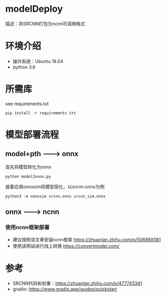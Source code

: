 # modelDeploy
描述：将SRCNN打包为ncnn可调用格式
# 环境介绍
+ 操作系统：Ubuntu 18.04
+ python 3.6
# 所需库
see requirements.txt
```
pip install -r requirements.txt
```
# 模型部署流程
## model+pth ---> onnx 
首先将模型转化为onnx

```python model2onnx.py```

接着应用onnxsim将模型简化，以srcnn.onnx为例

```python3 -m onnxsim srcnn.onnx srcnn_sim.onnx```
## onnx ---> ncnn


### 使用ncnn框架部署
+ 建议按照该文章安装ncnn框架 https://zhuanlan.zhihu.com/p/506889381
+ 使用该网站进行线上转换 https://convertmodel.com/

# 参考
+ SRCNN代码和权重：https://zhuanlan.zhihu.com/p/477743341
+ gradio: https://www.gradio.app/guides/quickstart